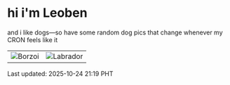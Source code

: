 # hi i'm Leoben

and i like dogs—so have some random dog pics that change whenever my CRON feels like it

|  |  |
|--------|----------|
| ![Borzoi](https://random-dog-vercel.vercel.app/api/random-borzoi?v=1761311967) | ![Labrador](https://random-dog-vercel.vercel.app/api/random-labrador?v=1761311967) |

Last updated: 2025-10-24 21:19 PHT
